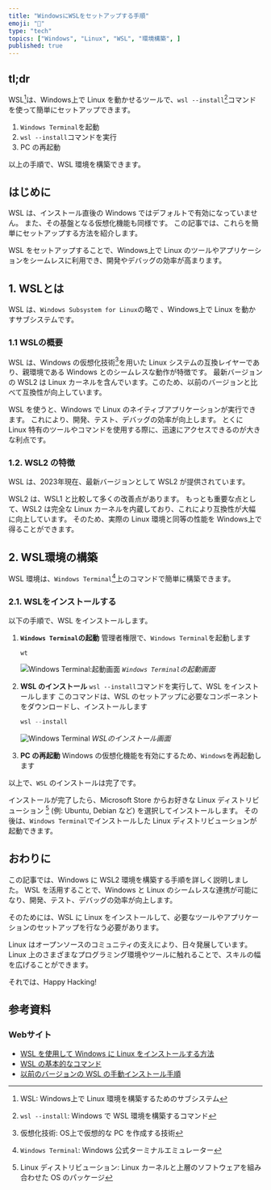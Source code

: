 ```yaml
---
title: "WindowsにWSLをセットアップする手順"
emoji: "🔧"
type: "tech"
topics: ["Windows", "Linux", "WSL", "環境構築", ]
published: true
---
```


## tl;dr

WSL[^1]は、Windows上で Linux を動かせるツールで、`wsl --install`[^2]コマンドを使って簡単にセットアップできます。

1. `Windows Terminal`を起動
2. `wsl --install`コマンドを実行
3. PC の再起動

以上の手順で、WSL 環境を構築できます。

[^1]: WSL: Windows上で Linux 環境を構築するためのサブシステム
[^2]: `wsl --install`: Windows で WSL 環境を構築するコマンド

## はじめに

WSL は、インストール直後の Windows ではデフォルトで有効になっていません。
また、その基盤となる仮想化機能も同様です。
この記事では、これらを簡単にセットアップする方法を紹介します。

WSL をセットアップすることで、Windows上で Linux のツールやアプリケーションをシームレスに利用でき、開発やデバッグの効率が高まります。

## 1. WSLとは

WSL は、`Windows Subsystem for Linux`の略で 、Windows上で Linux を動かすサブシステムです。

### 1.1 WSLの概要

WSL は、Windows の仮想化技術[^3]を用いた Linux システムの互換レイヤーであり、親環境である Windows とのシームレスな動作が特徴です。
最新バージョンの WSL2 は Linux カーネルを含んでいます。このため、以前のバージョンと比べて互換性が向上しています。

WSL を使うと、Windows で Linux のネイティブアプリケーションが実行できます。
これにより、開発、テスト、デバッグの効率が向上します。
とくに Linux 特有のツールやコマンドを使用する際に、迅速にアクセスできるのが大きな利点です。

[^3]: 仮想化技術: OS上で仮想的な PC を作成する技術

### 1.2. WSL2 の特徴

WSL は、2023年現在、最新バージョンとして WSL2 が提供されています。

WSL2 は、WSL1 と比較して多くの改善点があります。
もっとも重要な点として、WSL2 は完全な Linux カーネルを内蔵しており、これにより互換性が大幅に向上しています。
そのため、実際の Linux 環境と同等の性能を Windows上で得ることができます。

## 2. WSL環境の構築

WSL 環境は、`Windows Terminal`[^4]上のコマンドで簡単に構築できます。

[^4]: `Windows Terminal`: Windows 公式ターミナルエミュレーター

### 2.1. WSLをインストールする

以下の手順で、WSL をインストールします。

1. **`Windows Terminal`の起動**
   管理者権限で、`Windows Terminal`を起動します

    ```スタートメニュー
   wt
   ```

   ![Windows Terminal:起動画面](https://i.imgur.com/vyQ1TKv.jpg)
   *`Windows Terminal`の起動画面*

2. **WSL のインストール**
   `wsl --install`コマンドを実行して、WSL をインストールします
   このコマンドは、WSL のセットアップに必要なコンポーネントをダウンロードし、インストールします

   ```powershell
   wsl --install
   ```

   ![Windows Terminal](https://i.imgur.com/aQov7it.jpg)
   *WSLのインストール画面*

3. **PC の再起動**
   Windows の仮想化機能を有効にするため、`Windows`を再起動します

以上で、`WSL` のインストールは完了です。

インストールが完了したら、Microsoft Store からお好きな Linux ディストリビューション [^5] (例: Ubuntu, Debian など) を選択してインストールします。
その後は、`Windows Terminal`でインストールした Linux ディストリビューションが起動できます。

[^5]: Linux ディストリビューション: Linux カーネルと上層のソフトウェアを組み合わせた OS のパッケージ

## おわりに

この記事では、Windows に WSL2 環境を構築する手順を詳しく説明しました。
WSL を活用することで、Windows と Linux のシームレスな連携が可能になり、開発、テスト、デバッグの効率が向上します。

そのためには、WSL に Linux をインストールして、必要なツールやアプリケーションのセットアップを行なう必要があります。

Linux はオープンソースのコミュニティの支えにより、日々発展しています。
Linux 上のさまざまなプログラミング環境やツールに触れることで、スキルの幅を広げることができます。

それでは、Happy Hacking!

## 参考資料

### Webサイト

- [WSL を使用して Windows に Linux をインストールする方法](https://learn.microsoft.com/ja-jp/windows/wsl/install)
- [WSL の基本的なコマンド](https://learn.Microsoft.com/ja-jp/windows/wsl/basic-commands)
- [以前のバージョンの WSL の手動インストール手順](https://learn.microsoft.com/ja-jp/windows/wsl/install-manual#step-4---download-the-linux-kernel-update-package)
